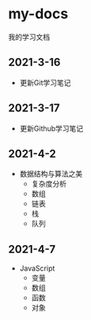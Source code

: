 # my-docs
我的学习文档

## 2021-3-16

- 更新Git学习笔记

## 2021-3-17

- 更新Github学习笔记

## 2021-4-2

- 数据结构与算法之美
  - 复杂度分析
  - 数组
  - 链表
  - 栈
  - 队列

## 2021-4-7

- JavaScript
  - 变量
  - 数组
  - 函数
  - 对象